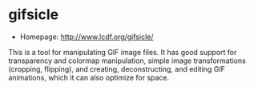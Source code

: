 # gifsicle

* Homepage: http://www.lcdf.org/gifsicle/

This is a tool for manipulating GIF image files. It has good support for
 transparency and colormap manipulation, simple image transformations
 (cropping, flipping), and creating, deconstructing, and editing GIF
 animations, which it can also optimize for space.
